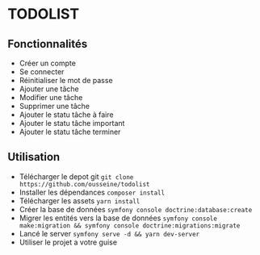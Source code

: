 # TODOLIST 

## Fonctionnalités
- Créer un compte
- Se connecter
- Réinitialiser le mot de passe
- Ajouter une tâche
- Modifier une tâche
- Supprimer une tâche
- Ajouter le statu tâche à faire
- Ajouter le statu tâche important
- Ajouter le statu tâche terminer

## Utilisation
- Télécharger le depot git `git clone https://github.com/ousseine/todolist`
- Installer les dépendances `composer install`
- Télécharger les assets `yarn install`
- Créer la base de données `symfony console doctrine:database:create`
- Migrer les entités vers la base de données `symfony console make:migration && symfony console doctrine:migrations:migrate`
- Lancé le server `symfony serve -d && yarn dev-server`
- Utiliser le projet a votre guise